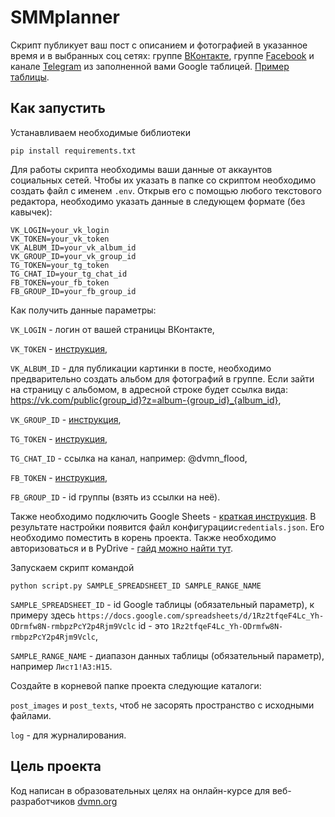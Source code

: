 # SMMplanner

Скрипт публикует ваш пост с описанием и фотографией в указанное время и в выбранных соц сетях: группе [ВКонтакте](https://vk.com/), группе [Facebook](https://www.facebook.com/) и канале [Telegram](https://tlgrm.ru/) из заполненной вами Google таблицей.
 [Пример таблицы](https://docs.google.com/spreadsheets/d/1Rz2tfqeF4Lc_Yh-ODrmfw8N-rmbpzPcY2p4Rjm9Vclc/edit#gid=0).

## Как запустить
 Устанавливаем необходимые библиотеки
 ```
 pip install requirements.txt
```
 
 Для работы скрипта необходимы ваши данные от аккаунтов социальных сетей. Чтобы их указать в папке со скриптом необходимо создать файл с именем `.env`. Открыв его с помощью любого текстового редактора, необходимо указать данные в следующем формате (без кавычек):
 ```
VK_LOGIN=your_vk_login
VK_TOKEN=your_vk_token
VK_ALBUM_ID=your_vk_album_id
VK_GROUP_ID=your_vk_group_id
TG_TOKEN=your_tg_token
TG_CHAT_ID=your_tg_chat_id
FB_TOKEN=your_fb_token
FB_GROUP_ID=your_fb_group_id
```

Как получить данные параметры: 

`VK_LOGIN` - логин от вашей страницы ВКонтакте,

`VK_TOKEN` - [инструкция](https://devman.org/qna/63/kak-poluchit-token-polzovatelja-dlja-vkontakte/), 

`VK_ALBUM_ID` - для публикации картинки в посте, необходимо предварительно создать альбом для фотографий в группе. Если зайти на страницу с альбомом, в адресной строке будет ссылка вида: https://vk.com/public{group_id}?z=album-{group_id}_{album_id},

`VK_GROUP_ID` - [инструкция](https://regvk.com/id/),

`TG_TOKEN` - [инструкция](https://smmplanner.com/blog/otlozhennyj-posting-v-telegram/), 

`TG_CHAT_ID` - ссылка на канал, например: @dvmn_flood, 

`FB_TOKEN` - [инструкция](https://developers.facebook.com/docs/graph-api/explorer/),

`FB_GROUP_ID` - id группы (взять из ссылки на неё).

Также необходимо подключить Google Sheets - [краткая инструкция](https://developers.google.com/sheets/api/quickstart/python). В результате настройки появится файл конфигурации```credentials.json```. Его необходимо поместить в корень проекта. Также необходимо авторизоваться и в PyDrive - [гайд можно найти тут](https://googleworkspace.github.io/PyDrive/docs/build/html/quickstart.html#authentication). 
 
 
 Запускаем скрипт командой 
 ```
 python script.py SAMPLE_SPREADSHEET_ID SAMPLE_RANGE_NAME 
 ```
 `SAMPLE_SPREADSHEET_ID` - id Google таблицы (обязательный параметр), к примеру здесь  ```https://docs.google.com/spreadsheets/d/1Rz2tfqeF4Lc_Yh-ODrmfw8N-rmbpzPcY2p4Rjm9Vclc``` id  - это ```1Rz2tfqeF4Lc_Yh-ODrmfw8N-rmbpzPcY2p4Rjm9Vclc```,

`SAMPLE_RANGE_NAME` - диапазон данных таблицы (обязательный параметр), например ```Лист1!A3:H15```.
 
 
 Создайте в корневой папке проекта следующие каталоги: 
 
  `post_images`  и  `post_texts`, чтоб не засорять пространство с исходными файлами.
  
  `log` - для журналирования.
 
## Цель проекта
 Код написан в образовательных целях на онлайн-курсе для веб-разработчиков [dvmn.org](https://dvmn.org/modules/) 
